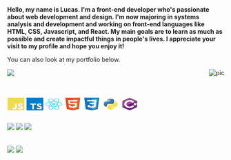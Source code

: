 ##

<div>
  <p><strong>Hello, my name is Lucas. I'm a front-end developer who's passionate about web development and design. I'm now majoring in systems analysis and development and working on front-end languages like HTML, CSS, Javascript, and React. My main goals are to learn as much as possible and create impactful things in people's lives. I appreciate your visit to my profile and hope you enjoy it!</strong></p>
  <p>You can also look at my portfolio below.</p>
  <p><img align="right" alt="pic" src="https://gist.githubusercontent.com/theAdityaNVS/f5b585d1082da2dffffea32434f37956/raw/7f9552d0a179b4f84059259fa878199e369b069c/GitHub-logo.gif"></p>
  <p><a href="https://lucastristaooo.github.io/Portifolio" target="_blank"><img src="https://img.shields.io/badge/website-000000?style=for-the-badge&logo=About.me&logoColor=white" target="_blank"></a></p>
<div>
   
## 

<div style="display: inline_block"><br>
  <img align="center" alt="Js" height="30" width="40" src="https://raw.githubusercontent.com/devicons/devicon/master/icons/javascript/javascript-plain.svg">
  <img align="center" alt="Ts" height="30" width="40" src="https://raw.githubusercontent.com/devicons/devicon/master/icons/typescript/typescript-plain.svg">
  <img align="center" alt="React" height="30" width="40" src="https://raw.githubusercontent.com/devicons/devicon/master/icons/react/react-original.svg">
  <img align="center" alt="HTML" height="30" width="40" src="https://raw.githubusercontent.com/devicons/devicon/master/icons/html5/html5-original.svg">
  <img align="center" alt="CSS" height="30" width="40" src="https://raw.githubusercontent.com/devicons/devicon/master/icons/css3/css3-original.svg">
  <img align="center" alt="Python" height="30" width="40" src="https://raw.githubusercontent.com/devicons/devicon/master/icons/python/python-original.svg">
  <img align="center" alt="Csharp" height="30" width="40" src="https://raw.githubusercontent.com/devicons/devicon/master/icons/csharp/csharp-original.svg">
</div>

##

<div>
  <a href="mailto:lucasgabrieloliveiratristao1@hotmail.com" target="_blank"><img src="https://img.shields.io/badge/Microsoft_Outlook-0078D4?style=for-the-badge&logo=microsoft-outlook&logoColor=white" target="_blank"></a>
  <a href="mailto:lucasgabrieloliveiratristao1@gmail.com" target="_blank"><img src="https://img.shields.io/badge/-Gmail-%23333?style=for-the-badge&logo=gmail&logoColor=white" target="_blank"></a>
  <a href="https://www.linkedin.com/in/lucas-trist%C3%A3o-32b149245/" target="_blank"><img src="https://img.shields.io/badge/-LinkedIn-%230077B5?style=for-the-badge&logo=linkedin&logoColor=white" target="_blank"></a>
</div>


<div>
  <br><br><img height="160em" src="https://github-readme-stats.vercel.app/api?username=lucastristaooo&show_icons=false&theme=github_dark&include_all_commits=true&count_private=true">
  <img height="160em" src="https://github-readme-stats.vercel.app/api/top-langs/?username=lucastristaooo&theme=github_dark&layout=compact&langs_count=5">
</div>
